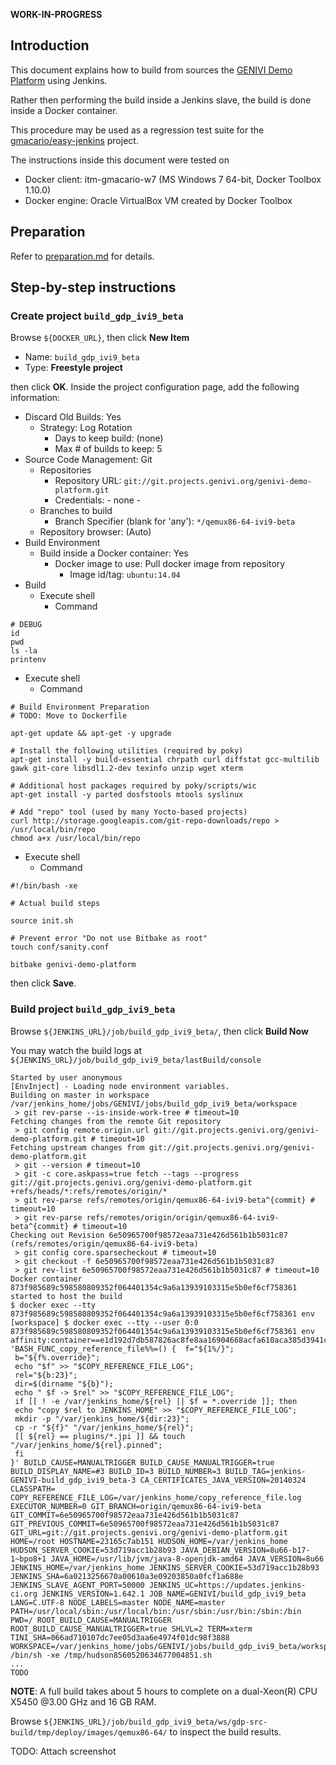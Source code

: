**WORK-IN-PROGRESS**

## Introduction

<!-- (2016-02-19 16:38 CET) -->

This document explains how to build from sources the [GENIVI Demo Platform](http://projects.genivi.org/genivi-demo-platform/home) using Jenkins. 

Rather then performing the build inside a Jenkins slave, the build is done inside a Docker container.

This procedure may be used as a regression test suite for the [gmacario/easy-jenkins](https://github.com/gmacario/easy-jenkins) project.

The instructions inside this document were tested on

* Docker client: itm-gmacario-w7 (MS Windows 7 64-bit, Docker Toolbox 1.10.0)
* Docker engine: Oracle VirtualBox VM created by Docker Toolbox

## Preparation

Refer to [preparation.md](https://github.com/gmacario/easy-jenkins/blob/master/docs/preparation.md) for details.

## Step-by-step instructions

### Create project `build_gdp_ivi9_beta`

Browse `${DOCKER_URL}`, then click **New Item**

* Name: `build_gdp_ivi9_beta`
* Type: **Freestyle project**

then click **OK**. Inside the project configuration page, add the following information:

* Discard Old Builds: Yes
  - Strategy: Log Rotation
    - Days to keep build: (none)
    - Max # of builds to keep: 5
* Source Code Management: Git
  - Repositories
    - Repository URL: `git://git.projects.genivi.org/genivi-demo-platform.git`
    - Credentials: - none -
  - Branches to build
    - Branch Specifier (blank for 'any'): `*/qemux86-64-ivi9-beta`
  - Repository browser: (Auto)
* Build Environment
  - Build inside a Docker container: Yes
    - Docker image to use: Pull docker image from repository
      - Image id/tag: `ubuntu:14.04`
* Build
  - Execute shell
    - Command
```
# DEBUG
id
pwd
ls -la
printenv
```
  - Execute shell
    - Command
```
# Build Environment Preparation
# TODO: Move to Dockerfile

apt-get update && apt-get -y upgrade

# Install the following utilities (required by poky)
apt-get install -y build-essential chrpath curl diffstat gcc-multilib gawk git-core libsdl1.2-dev texinfo unzip wget xterm

# Additional host packages required by poky/scripts/wic
apt-get install -y parted dosfstools mtools syslinux

# Add "repo" tool (used by many Yocto-based projects)
curl http://storage.googleapis.com/git-repo-downloads/repo > /usr/local/bin/repo
chmod a+x /usr/local/bin/repo
```
  - Execute shell
    - Command
```
#!/bin/bash -xe

# Actual build steps

source init.sh

# Prevent error "Do not use Bitbake as root"
touch conf/sanity.conf

bitbake genivi-demo-platform
```

then click **Save**.

### Build project `build_gdp_ivi9_beta`

<!-- (2016-02-19 18:50 CET) -->

Browse `${JENKINS_URL}/job/build_gdp_ivi9_beta/`, then click **Build Now**

You may watch the build logs at `${JENKINS_URL}/job/build_gdp_ivi9_beta/lastBuild/console`

<!-- (2016-02-19 18:50 CET) -->

```
Started by user anonymous
[EnvInject] - Loading node environment variables.
Building on master in workspace /var/jenkins_home/jobs/GENIVI/jobs/build_gdp_ivi9_beta/workspace
 > git rev-parse --is-inside-work-tree # timeout=10
Fetching changes from the remote Git repository
 > git config remote.origin.url git://git.projects.genivi.org/genivi-demo-platform.git # timeout=10
Fetching upstream changes from git://git.projects.genivi.org/genivi-demo-platform.git
 > git --version # timeout=10
 > git -c core.askpass=true fetch --tags --progress git://git.projects.genivi.org/genivi-demo-platform.git +refs/heads/*:refs/remotes/origin/*
 > git rev-parse refs/remotes/origin/qemux86-64-ivi9-beta^{commit} # timeout=10
 > git rev-parse refs/remotes/origin/origin/qemux86-64-ivi9-beta^{commit} # timeout=10
Checking out Revision 6e50965700f98572eaa731e426d561b1b5031c87 (refs/remotes/origin/qemux86-64-ivi9-beta)
 > git config core.sparsecheckout # timeout=10
 > git checkout -f 6e50965700f98572eaa731e426d561b1b5031c87
 > git rev-list 6e50965700f98572eaa731e426d561b1b5031c87 # timeout=10
Docker container 873f985689c598580809352f064401354c9a6a13939103315e5b0ef6cf758361 started to host the build
$ docker exec --tty 873f985689c598580809352f064401354c9a6a13939103315e5b0ef6cf758361 env
[workspace] $ docker exec --tty --user 0:0 873f985689c598580809352f064401354c9a6a13939103315e5b0ef6cf758361 env affinity:container==e1d192d7db587826ac8fe8aa16904668acfa610aca385d3941c67924ea61154a 'BASH_FUNC_copy_reference_file%%=() {  f="${1%/}";
 b="${f%.override}";
 echo "$f" >> "$COPY_REFERENCE_FILE_LOG";
 rel="${b:23}";
 dir=$(dirname "${b}");
 echo " $f -> $rel" >> "$COPY_REFERENCE_FILE_LOG";
 if [[ ! -e /var/jenkins_home/${rel} || $f = *.override ]]; then
 echo "copy $rel to JENKINS_HOME" >> "$COPY_REFERENCE_FILE_LOG";
 mkdir -p "/var/jenkins_home/${dir:23}";
 cp -r "${f}" "/var/jenkins_home/${rel}";
 [[ ${rel} == plugins/*.jpi ]] && touch "/var/jenkins_home/${rel}.pinned";
 fi
}' BUILD_CAUSE=MANUALTRIGGER BUILD_CAUSE_MANUALTRIGGER=true BUILD_DISPLAY_NAME=#3 BUILD_ID=3 BUILD_NUMBER=3 BUILD_TAG=jenkins-GENIVI-build_gdp_ivi9_beta-3 CA_CERTIFICATES_JAVA_VERSION=20140324 CLASSPATH= COPY_REFERENCE_FILE_LOG=/var/jenkins_home/copy_reference_file.log EXECUTOR_NUMBER=0 GIT_BRANCH=origin/qemux86-64-ivi9-beta GIT_COMMIT=6e50965700f98572eaa731e426d561b1b5031c87 GIT_PREVIOUS_COMMIT=6e50965700f98572eaa731e426d561b1b5031c87 GIT_URL=git://git.projects.genivi.org/genivi-demo-platform.git HOME=/root HOSTNAME=23165c7ab151 HUDSON_HOME=/var/jenkins_home HUDSON_SERVER_COOKIE=53d719acc1b28b93 JAVA_DEBIAN_VERSION=8u66-b17-1~bpo8+1 JAVA_HOME=/usr/lib/jvm/java-8-openjdk-amd64 JAVA_VERSION=8u66 JENKINS_HOME=/var/jenkins_home JENKINS_SERVER_COOKIE=53d719acc1b28b93 JENKINS_SHA=6a0213256670a00610a3e09203850a0fcf1a688e JENKINS_SLAVE_AGENT_PORT=50000 JENKINS_UC=https://updates.jenkins-ci.org JENKINS_VERSION=1.642.1 JOB_NAME=GENIVI/build_gdp_ivi9_beta LANG=C.UTF-8 NODE_LABELS=master NODE_NAME=master PATH=/usr/local/sbin:/usr/local/bin:/usr/sbin:/usr/bin:/sbin:/bin PWD=/ ROOT_BUILD_CAUSE=MANUALTRIGGER ROOT_BUILD_CAUSE_MANUALTRIGGER=true SHLVL=2 TERM=xterm TINI_SHA=066ad710107dc7ee05d3aa6e4974f01dc98f3888 WORKSPACE=/var/jenkins_home/jobs/GENIVI/jobs/build_gdp_ivi9_beta/workspace /bin/sh -xe /tmp/hudson8560520634677004851.sh
...
TODO
```

**NOTE**: A full build takes about 5 hours to complete on a dual-Xeon(R) CPU X5450 @3.00 GHz and 16 GB RAM.

Browse `${JENKINS_URL}/job/build_gdp_ivi9_beta/ws/gdp-src-build/tmp/deploy/images/qemux86-64/` to inspect the build results.

TODO: Attach screenshot

<!-- EOF -->
